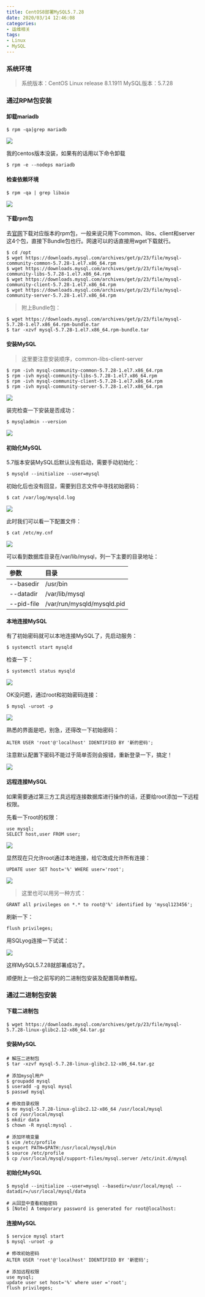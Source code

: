 ```yaml
---
title: CentOS8部署MySQL5.7.28
date: 2020/03/14 12:46:08
categories:
- 运维相关
tags:
- Linux
- MySQL
---
```




### 系统环境

> 系统版本：CentOS Linux release 8.1.1911
> MySQL版本：5.7.28



### 通过RPM包安装



#### 卸载mariadb

```shell
$ rpm -qa|grep mariadb
```

![](https://6672-frontend-14e7e9-1301456226.tcb.qcloud.la/blog/image/2020/0314/mariadb.png)

我的centos版本没装，如果有的话用以下命令卸载

```shell
$ rpm -e --nodeps mariadb
```

<!-- more -->

#### 检查依赖环境

```shell
$ rpm -qa | grep libaio
```

![](https://6672-frontend-14e7e9-1301456226.tcb.qcloud.la/blog/image/2020/0314/deps.png)



#### 下载rpm包

去[官网](https://dev.mysql.com/downloads/mysql/)下载对应版本的rpm包，一般来说只用下common、libs、client和server这4个包，直接下Bundle包也行。网速可以的话直接用wget下载就行。

```shell
$ cd /opt
$ wget https://downloads.mysql.com/archives/get/p/23/file/mysql-community-common-5.7.28-1.el7.x86_64.rpm
$ wget https://downloads.mysql.com/archives/get/p/23/file/mysql-community-libs-5.7.28-1.el7.x86_64.rpm
$ wget https://downloads.mysql.com/archives/get/p/23/file/mysql-community-client-5.7.28-1.el7.x86_64.rpm
$ wget https://downloads.mysql.com/archives/get/p/23/file/mysql-community-server-5.7.28-1.el7.x86_64.rpm
```

> 附上Bundle包：

```shell
$ wget https://downloads.mysql.com/archives/get/p/23/file/mysql-5.7.28-1.el7.x86_64.rpm-bundle.tar
$ tar -xzvf mysql-5.7.28-1.el7.x86_64.rpm-bundle.tar
```



#### 安装MySQL

> 这里要注意安装顺序，common-libs-client-server

```shell
$ rpm -ivh mysql-community-common-5.7.28-1.el7.x86_64.rpm
$ rpm -ivh mysql-community-libs-5.7.28-1.el7.x86_64.rpm
$ rpm -ivh mysql-community-client-5.7.28-1.el7.x86_64.rpm
$ rpm -ivh mysql-community-server-5.7.28-1.el7.x86_64.rpm
```

![](https://6672-frontend-14e7e9-1301456226.tcb.qcloud.la/blog/image/2020/0314/install.png)

装完检查一下安装是否成功：

```shell
$ mysqladmin --version
```

![](https://6672-frontend-14e7e9-1301456226.tcb.qcloud.la/blog/image/2020/0314/version.png)



#### 初始化MySQL

5.7版本安装MySQL后默认没有启动，需要手动初始化：

```shell
$ mysqld --initialize --user=mysql
```

初始化后也没有回显，需要到日志文件中寻找初始密码：

```shell
$ cat /var/log/mysqld.log
```

![](https://6672-frontend-14e7e9-1301456226.tcb.qcloud.la/blog/image/2020/0314/initialize.png)

此时我们可以看一下配置文件：

```shell
$ cat /etc/my.cnf
```

![](https://6672-frontend-14e7e9-1301456226.tcb.qcloud.la/blog/image/2020/0314/conf.png)

可以看到数据库目录在/var/lib/mysql，列一下主要的目录地址：

| 参数       | 目录                       |
| :--------- | :------------------------- |
| --basedir  | /usr/bin                   |
| --datadir  | /var/lib/mysql             |
| --pid-file | /var/run/mysqld/mysqld.pid |



#### 本地连接MySQL

有了初始密码就可以本地连接MySQL了，先启动服务：

```shell
$ systemctl start mysqld
```

检查一下：

```shell
$ systemctl status mysqld
```

![](https://6672-frontend-14e7e9-1301456226.tcb.qcloud.la/blog/image/2020/0314/start.png)

OK没问题，通过root和初始密码连接：

```shell
$ mysql -uroot -p
```

![](https://6672-frontend-14e7e9-1301456226.tcb.qcloud.la/blog/image/2020/0314/link.png)

熟悉的界面是吧，别急，还得改一下初始密码：

```mysql
ALTER USER 'root'@'localhost' IDENTIFIED BY '新的密码';
```

注意默认配置下密码不能过于简单否则会报错，重新登录一下，搞定！

![](https://6672-frontend-14e7e9-1301456226.tcb.qcloud.la/blog/image/2020/0314/over.png)



#### 远程连接MySQL

如果需要通过第三方工具远程连接数据库进行操作的话，还要给root添加一下远程权限。

先看一下root的权限：

```mysql
use mysql;
SELECT host,user FROM user;
```

![](https://6672-frontend-14e7e9-1301456226.tcb.qcloud.la/blog/image/2020/0314/user.png)

显然现在只允许root通过本地连接，给它改成允许所有连接：

```mysql
UPDATE user SET host='%' WHERE user='root';
```

![](https://6672-frontend-14e7e9-1301456226.tcb.qcloud.la/blog/image/2020/0314/update.png)

> 这里也可以用另一种方式：

```mysql
GRANT all privileges on *.* to root@'%' identified by 'mysql123456';
```

刷新一下：

```mysql
flush privileges;
```

用SQLyog连接一下试试：

![](https://6672-frontend-14e7e9-1301456226.tcb.qcloud.la/blog/image/2020/0314/sqlyoglink.png)

这样MySQL5.7.28就部署成功了。





顺便附上一份之前写的的二进制包安装及配置简单教程。



### 通过二进制包安装



#### 下载二进制包

```shell
$ wget https://downloads.mysql.com/archives/get/p/23/file/mysql-5.7.28-linux-glibc2.12-x86_64.tar.gz
```



#### 安装MySQL

```shell
# 解压二进制包
$ tar -xzvf mysql-5.7.28-linux-glibc2.12-x86_64.tar.gz

# 添加mysql用户
$ groupadd mysql
$ useradd -g mysql mysql
$ passwd mysql

# 修改目录权限
$ mv mysql-5.7.28-linux-glibc2.12-x86_64 /usr/local/mysql
$ cd /usr/local/mysql
$ mkdir data
$ chown -R mysql:mysql .

# 添加环境变量
$ vim /etc/profile
$ export PATH=$PATH:/usr/local/mysql/bin
$ source /etc/profile
$ cp /usr/local/mysql/support-files/mysql.server /etc/init.d/mysql
```



#### 初始化MySQL

```shell
$ mysqld --initialize --user=mysql --basedir=/usr/local/mysql --datadir=/usr/local/mysql/data

# 从回显中查看初始密码
$ [Note] A temporary password is generated for root@localhost:
```



#### 连接MySQL

```mysql
$ service mysql start
$ mysql -uroot -p

# 修改初始密码
ALTER USER 'root'@'localhost' IDENTIFIED BY '新密码';

# 添加远程权限
use mysql;
update user set host='%' where user ='root';
flush privileges;
```
